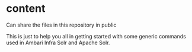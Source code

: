 # content
Can share the files in this repository in public

This is just to help you all in getting started with some generic commands used in Ambari Infra Solr and Apache Solr.
